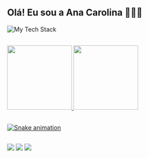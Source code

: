 ## Olá! Eu sou a Ana Carolina 👩🏻‍💻

<img src="https://github-readme-tech-stack.vercel.app/api/cards?lineCount=1&theme=catppuccin_mocha&line1=JavaScript,JavaScript,F7DF1E;css3,css3,1572B6;html5,html5,E34F26;" alt="My Tech Stack" />

##

<div>
  <a href="https://github.com/anavartuli">
  <img height="150em" src="https://github-readme-stats-sigma-five.vercel.app/api?username=anavartuli&show_icons=true&&bg_color=1e1e2e&text_color=cdd6f4&icon_color=cba6f7&title_color=94e2d5&include_all_commits=true&count_private=true"/>
  <img height="150em" src="https://github-readme-stats-sigma-five.vercel.app/api/top-langs/?username=anavartuli&layout=compact&langs_count=16&&bg_color=1e1e2e&text_color=cdd6f4&icon_color=cba6f7&title_color=94e2d5"/>
</div>

##

![Snake animation](https://github.com/anavartuli/anavartuli/blob/output/github-contribution-grid-snake.svg)

##

<div>

  <a href="mailto:vartuliana@gmail.com"><img src="https://img.shields.io/badge/Gmail-D14836?style=for-the-badge&logo=gmail&logoColor=white"></a>
  <a href="https://www.linkedin.com/in/anavartuli/"><img src="https://img.shields.io/badge/LinkedIn-0077B5?style=for-the-badge&logo=linkedin&logoColor=white"></a>
  <a href="https://discordapp.com/users/flowerscent#6298"><img src="https://img.shields.io/badge/Discord-7289DA?style=for-the-badge&logo=discord&logoColor=white"></a>

</div>
